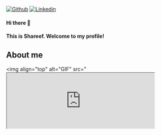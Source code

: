 [![Github](https://img.shields.io/github/followers/Shareef-shaik?label=Follow&style=social)](https://github.com/Shareef-shaik)
[![Linkedin](https://img.shields.io/badge/-Shareef%20Shaik-blue?style=flat-square&logo=linkedin&logoColor=white&link=https://www.linkedin.com/in/shareef-shaik-22738310b/)](https://www.linkedin.com/in/shareef-shaik-22738310b/)

#### Hi there 👋 
#### This is Shareef. Welcome to my profile!
##

## About me 
<p align="center" Hi 👋, I'm Shareef Shaik, An Aspiring Data scientist</p>
<p align="center" Passionate about solving real world problems with the help of AI </p>


<img align="top" alt="GIF" src="<iframe src="https://tenor.com/view/animation-cartoons-toons-danny-phantom-danny-fenton-gif-14827989" width="400px" />


-  I’m currently working on **Machine Learning**
-  I’m currently learning **NLP with Deep Learning**
-  I’m open to collaborate with others towards any Machine learning Projects.
-  Goals: To solve intersting real world problems with data out there.

<br />

## Known Languages and Tools:
<br />
<p align="left">
<code><img height="50" src="https://www.vectorlogo.zone/logos/python/python-ar21.svg"></code>
<code><img height="50" src="https://www.vectorlogo.zone/logos/pocoo_flask/pocoo_flask-ar21.svg"></code>
<code><img height="50" src="https://www.vectorlogo.zone/logos/jupyter/jupyter-ar21.svg"></code>
<code><img height="50" src="https://www.vectorlogo.zone/logos/tensorflow/tensorflow-ar21.svg"></code>
</p>
<p>
<code><img height="50" src="https://www.vectorlogo.zone/logos/heroku/heroku-ar21.svg"></code>
<code><img height="50" src="https://www.vectorlogo.zone/logos/numpy/numpy-ar21.svg"></code>
<code><img height="50" src="https://www.vectorlogo.zone/logos/docker/docker-icon.svg"></code>
<code><img height="50" src="https://www.vectorlogo.zone/logos/git-scm/git-scm-ar21.svg"></code>
</p>

<br />

<p align="left">
  <img src="https://github-readme-stats.vercel.app/api/top-langs/?username=Shareef-shaik&layout=compact&hide=html&theme=tokyonight&line_height=27" alt="Shareef-shaik"/>
</p>

<br />

## 📕 Latest Blog Posts
<!-- BLOG-POST-LIST:START -->
- [Know What Employers are expecting for a Data Scientist Role in-2020](https://towardsdatascience.com/know-what-employers-are-expecting-for-a-data-scientist-role-in-2020-65ad68553cc4)
- [Sentiment Analysis — ML project from Scratch to Production (Web Application)](https://medium.com/towards-artificial-intelligence/sentiment-analysis-from-scratch-to-production-web-api-3382f19748e8)

<!-- BLOG-POST-LIST:END -->

<p align="left">
<img  src="https://github-readme-stats.vercel.app/api?username=Shareef-shaik&show_icons=true&theme=tokyonight" alt="Shareef-shaik" />
</p>

<br />

## Connect with me through:
<a href="https://www.linkedin.com/in/shareef-shaik-22738310b/"> 
  <img align="left" alt="Linkedin Venumadhav" width="21px" src="https://cdn.jsdelivr.net/npm/simple-icons@3.0.1/icons/linkedin.svg" /> 
</a>
<a href="https://medium.com/@shareefshaik1375">
  <img align="left" alt="Medium Venu" width="21px" src="https://cdn.jsdelivr.net/npm/simple-icons@3.0.1/icons/medium.svg" />
</a>
<a href="https://fb.com/">
  <img align="left" alt="FB Venu" width="21px" src="https://cdn.jsdelivr.net/npm/simple-icons@3.0.1/icons/facebook.svg" alt="venmad" />
</a>
<br />

<p align="center"> <img src="https://komarev.com/ghpvc/?username=Shareef-shaik" alt="Shareef-shaik" /> </p>
